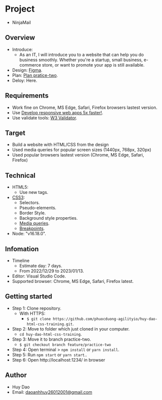 # Project

- NinjaMail

## Overview

- Introduce:
  - As an IT, I will introduce you to a website that can help you do business smoothly. Whether you're a startup, small business, e-commerce store, or want to promote your app is still available.
- Design: [Figma](<https://www.figma.com/file/5jV4JhfgpIadazK7Bt2UbU/NinjaMail-(Community)-(Copy)?node-id=1%3A362&t=5gQ9UpwtDjxaLOLS-0>).
- Plan: [Plan pratice-two](https://docs.google.com/document/d/1XpV2cgLmxeeDDBmr6ZwQojGe2bmvq-xox9F2I-P6hGA/edit?usp=sharing).
- Deloy: Here.

## Requirements

- Work fine on Chrome, MS Edge, Safari, Firefox browsers lastest version.
- Use [Develop responsive web apps 5x faster!](https://responsively.app/).
- Use validate tools: [W3 Validator](https://validator.w3.org/).

## Target

- Build a website with HTML/CSS from the design
- Used media queries for popular screen sizes (1440px, 768px, 320px)
- Used popular browsers lastest version (Chrome, MS Edge, Safari, Firefox)

## Technical
- HTML5:
  - Use new tags.
- [CSS3](https://web.dev/learn/css/):
  - Selectors.
  - Pseudo-elements.
  - Border Style.
  - Background style properties.
  - [Media queries](https://www.w3schools.com/css/css3_mediaqueries.asp).
  - [Breakpoints](https://getbootstrap.com/docs/5.0/layout/breakpoints/).
- Node: "v16.18.0".

## Infomation

- Timeline
  - Estimate day: 7 days.
  - From 2022/12/29 to 2023/01/13.
- Editor: Visual Studio Code.
- Supported browser: Chrome, MS Edge, Safari, Firefox latest.

## Getting started

- Step 1: Clone repository.
  - With HTTPS:
    - `$ git clone https://github.com/phuocduong-agilityio/huy-dao-html-css-training.git`.
- Step 2: Move to folder which just cloned in your computer.
  - `cd huy-dao-html-css-training`.
- Step 3: Move it to branch practice-two.
  - `$ git checkout branch feature/practice-two`
- Step 4: Open terminal > `npm install` or `yarn install`.
- Step 5: Run `npm start` or `yarn start`..
- Step 6: Open http://localhost:1234/ in browser

## Author

- Huy Dao
- Email: daoanhhuy26012001@gmail.com
